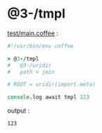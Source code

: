 [‼️]: ✏️README.mdt

# @3-/tmpl

[test/main.coffee](./test/main.coffee) :

```coffee
#!/usr/bin/env coffee

> @3-/tmpl
#   @3-/uridir
#   path > join

# ROOT = uridir(import.meta)

console.log await tmpl 123
```

output :

```
123
```
